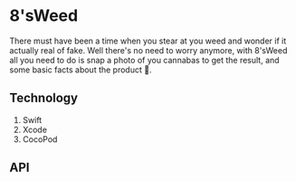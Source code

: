 # 8'sWeed

There must have been a time when you stear at you weed and wonder if it actually real of fake. Well there's no need to worry anymore, with 
8'sWeed all you need to do is  snap a photo of you cannabas to get the result, and some basic facts about the product 🤯.

## Technology

1. Swift
2. Xcode
3. CocoPod

## API


